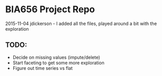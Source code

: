# BIA656 Project Repo

2015-11-04
jdickerson - I added all the files, played around a bit with the exploration

## TODO:
 - Decide on missing values (impute/delete)
 - Start faceting to get some more exploration
 - Figure out time series vs flat
